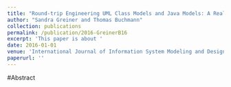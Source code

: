 ```yaml
---
title: "Round-trip Engineering UML Class Models and Java Models: A Real-world Use Case for Bidirectional Transformations with QVT-R"
author: "Sandra Greiner and Thomas Buchmann"
collection: publications
permalink: /publication/2016-GreinerB16
excerpt: 'This paper is about '
date: 2016-01-01
venue: 'International Journal of Information System Modeling and Design'
paperurl: ''
---
```


#Abstract
